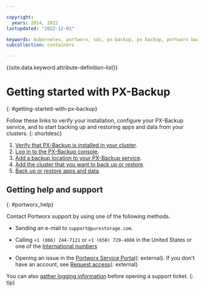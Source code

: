 ```yaml
---

copyright:
  years: 2014, 2022
lastupdated: "2022-12-01"

keywords: kubernetes, portworx, sds, px-backup, px backup, portworx backup, backup and restore
subcollection: containers

---
```


{{site.data.keyword.attribute-definition-list}}




# Getting started with PX-Backup
{: #getting-started-with-px-backup}

Follow these links to verify your installation, configure your PX-Backup service, and to start backing up and restoring apps and data from your clusters. 
{: shortdesc}

1. [Verify that PX-Backup is installed in your cluster](/docs/containers?topic=containers-portworx#px-backup-verify).
2. [Log in to the PX-Backup console](/docs/containers?topic=containers-portworx#px-backup-ui). 
3. [Add a backup location to your PX-Backup service](/docs/containers?topic=containers-portworx#px-backup-storage).
4. [Add the cluster that you want to back up or restore](/docs/containers?topic=containers-portworx#px-backup-cluster).
5. [Back up or restore apps and data](/docs/containers?topic=containers-portworx#px-backup-and-restore).

## Getting help and support
{: #portworx_help}

Contact Portworx support by using one of the following methods.

- Sending an e-mail to `support@purestorage.com`.

- Calling `+1 (866) 244-7121` or `+1 (650) 729-4088` in the United States or one of the [International numbers](https://support.purestorage.com/Pure_Storage_Technical_Services/Technical_Services_Information/Contact_Us)

- Opening an issue in the [Portworx Service Portal](https://pure1.purestorage.com/support){: external}. If you don't have an account, see [Request access](https://purestorage.force.com/customers/CustomerAccessRequest){: external}

You can also [gather logging information](/docs/containers?topic=containers-portworx#portworx_logs) before opening a support ticket.
{: tip}







